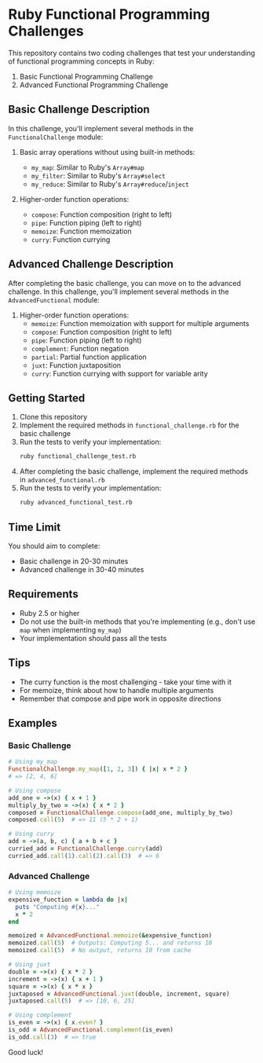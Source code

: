 # Ruby Functional Programming Challenges

This repository contains two coding challenges that test your understanding of functional programming concepts in Ruby:

1. Basic Functional Programming Challenge
2. Advanced Functional Programming Challenge

## Basic Challenge Description

In this challenge, you'll implement several methods in the `FunctionalChallenge` module:

1. Basic array operations without using built-in methods:
   - `my_map`: Similar to Ruby's `Array#map`
   - `my_filter`: Similar to Ruby's `Array#select`
   - `my_reduce`: Similar to Ruby's `Array#reduce`/`inject`

2. Higher-order function operations:
   - `compose`: Function composition (right to left)
   - `pipe`: Function piping (left to right)
   - `memoize`: Function memoization
   - `curry`: Function currying

## Advanced Challenge Description

After completing the basic challenge, you can move on to the advanced challenge. In this challenge, you'll implement several methods in the `AdvancedFunctional` module:

1. Higher-order function operations:
   - `memoize`: Function memoization with support for multiple arguments
   - `compose`: Function composition (right to left)
   - `pipe`: Function piping (left to right)
   - `complement`: Function negation
   - `partial`: Partial function application
   - `juxt`: Function juxtaposition
   - `curry`: Function currying with support for variable arity

## Getting Started

1. Clone this repository
2. Implement the required methods in `functional_challenge.rb` for the basic challenge
3. Run the tests to verify your implementation:
   ```bash
   ruby functional_challenge_test.rb
   ```
4. After completing the basic challenge, implement the required methods in `advanced_functional.rb`
5. Run the tests to verify your implementation:
   ```bash
   ruby advanced_functional_test.rb
   ```

## Time Limit

You should aim to complete:
- Basic challenge in 20-30 minutes
- Advanced challenge in 30-40 minutes

## Requirements

- Ruby 2.5 or higher
- Do not use the built-in methods that you're implementing (e.g., don't use `map` when implementing `my_map`)
- Your implementation should pass all the tests

## Tips

- The curry function is the most challenging - take your time with it
- For memoize, think about how to handle multiple arguments
- Remember that compose and pipe work in opposite directions

## Examples

### Basic Challenge

```ruby
# Using my_map
FunctionalChallenge.my_map([1, 2, 3]) { |x| x * 2 }
# => [2, 4, 6]

# Using compose
add_one = ->(x) { x + 1 }
multiply_by_two = ->(x) { x * 2 }
composed = FunctionalChallenge.compose(add_one, multiply_by_two)
composed.call(5)  # => 11 (5 * 2 + 1)

# Using curry
add = ->(a, b, c) { a + b + c }
curried_add = FunctionalChallenge.curry(add)
curried_add.call(1).call(2).call(3)  # => 6
```

### Advanced Challenge

```ruby
# Using memoize
expensive_function = lambda do |x|
  puts "Computing #{x}..."
  x * 2
end

memoized = AdvancedFunctional.memoize(&expensive_function)
memoized.call(5)  # Outputs: Computing 5... and returns 10
memoized.call(5)  # No output, returns 10 from cache

# Using juxt
double = ->(x) { x * 2 }
increment = ->(x) { x + 1 }
square = ->(x) { x * x }
juxtaposed = AdvancedFunctional.juxt(double, increment, square)
juxtaposed.call(5)  # => [10, 6, 25]

# Using complement
is_even = ->(x) { x.even? }
is_odd = AdvancedFunctional.complement(is_even)
is_odd.call(3)  # => true
```

Good luck! 